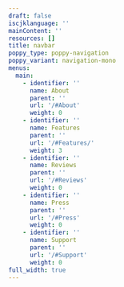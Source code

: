 ```yaml
---
draft: false
iscjklanguage: ''
mainContent: ''
resources: []
title: navbar
poppy_type: poppy-navigation
poppy_variant: navigation-mono
menus:
  main:
    - identifier: ''
      name: About
      parent: ''
      url: '/#About'
      weight: 0
    - identifier: ''
      name: Features
      parent: ''
      url: '/#Features/'
      weight: 3
    - identifier: ''
      name: Reviews
      parent: ''
      url: '/#Reviews'
      weight: 0
    - identifier: ''
      name: Press
      parent: ''
      url: '/#Press'
      weight: 0
    - identifier: ''
      name: Support
      parent: ''
      url: '/#Support'
      weight: 0
full_width: true
---
```

